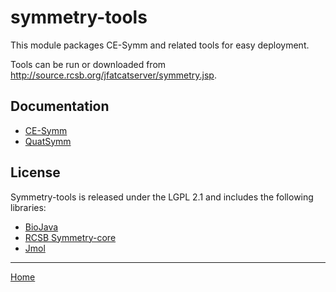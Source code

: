 symmetry-tools
==============

This module packages CE-Symm and related tools for easy deployment.

Tools can be run or downloaded from http://source.rcsb.org/jfatcatserver/symmetry.jsp.

Documentation
-------------

* [CE-Symm](docs/CeSymm.md)
* [QuatSymm](docs/QuatSymm.md)

License
------------

Symmetry-tools is released under the LGPL 2.1 and includes the following libraries:

* [BioJava](http://biojava.org)
* [RCSB Symmetry-core](http://github.com/rcsb/symmetry)
* [Jmol](http://jmol.sourceforge.net/)

--------------------
[Home](../README.md)

